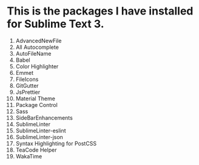 # This is the packages I have installed for Sublime Text 3.

1. AdvancedNewFile
2. All Autocomplete
3. AutoFileName
4. Babel
5. Color Highlighter
6. Emmet
7. FileIcons
8. GitGutter
9. JsPrettier
10. Material Theme
11. Package Control
12. Sass
13. SideBarEnhancements
14. SublimeLinter
15. SublimeLinter-eslint
16. SublimeLinter-json
17. Syntax Highlighting for PostCSS
18. TeaCode Helper
19. WakaTime
